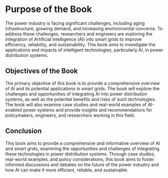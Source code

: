 Purpose of the Book
============================================

The power industry is facing significant challenges, including aging infrastructure, growing demand, and increasing environmental concerns. To address these challenges, researchers and engineers are exploring the integration of Artificial Intelligence (AI) into smart grids to improve efficiency, reliability, and sustainability. This book aims to investigate the applications and impacts of intelligent technologies, particularly AI, in power distribution systems.

Objectives of the Book
----------------------

The primary objective of this book is to provide a comprehensive overview of AI and its potential applications in smart grids. The book will explore the challenges and opportunities of integrating AI into power distribution systems, as well as the potential benefits and risks of such technologies. The book will also examine case studies and real-world examples of AI-enabled power systems and provide insights and recommendations for policymakers, engineers, and researchers working in this field.

Conclusion
----------

This book aims to provide a comprehensive and informative overview of AI and smart grids, examining the opportunities and challenges of integrating these technologies in power distribution systems. Through case studies, real-world examples, and policy considerations, this book aims to foster informed discussions and debates on the future of the power industry and how AI can make it more efficient, reliable, and sustainable.
